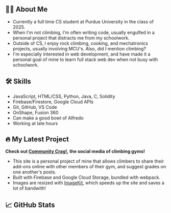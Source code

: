 ## 🙋‍♂️  About Me
- Currently a full time CS student at Purdue University in the class of 2025.
- When I'm not climbing, I'm often writing code, usually engulfed in a personal project that distracts me from my schoolwork.
- Outside of CS, I enjoy rock climbing, cooking, and mechatronics projects, usually involving MCU's. Also, did I mention climbing?
- I'm especially interested in web development, and have made it a personal goal of mine to learn full stack web dev when not busy with schoolwork.

## 🛠️ Skills
- JavaScript, HTML/CSS, Python, Java, C, Solidity
- Firebase/Firestore, Google Cloud APIs
- Git, GitHub, VS Code
- OnShape, Fusion 360
- Can make a good bowl of Alfredo
- Working at late hours

## 🔥 My Latest Project
**Check out [**Community Crag!**](https://communitycrag.com), the social media of climbing gyms!**
- This site is a personal project of mine that allows
climbers to share their add-ons online with other members of their gym, and suggest grades on one another's posts.
- Built with Firebase and Google Cloud Storage, bundled with webpack.
- Images are resized with [ImageKit](https://imagekit.io), which speeds up the site and saves a lot of bandwith!

## 📈  GitHub Stats
